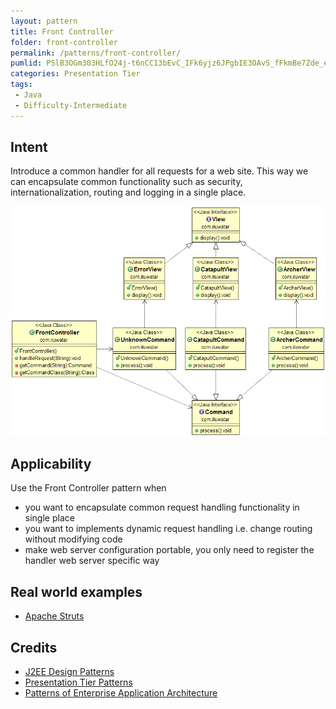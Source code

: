 ```yaml
---
layout: pattern
title: Front Controller
folder: front-controller
permalink: /patterns/front-controller/
pumlid: PSlB3OGm303HLfO24j-t6nCC13bEvC_IFk6yjz6JPgbIE3OAvS_fFkmBe7Zde_ePQnXfwU8adajlK3bkT5Iuy8Tf8wk7f87kf6BGq6R0hlD8xwQTUG9v-SCSslA8nWy0
categories: Presentation Tier
tags:
 - Java
 - Difficulty-Intermediate
---
```


## Intent
Introduce a common handler for all requests for a web site. This
way we can encapsulate common functionality such as security,
internationalization, routing and logging in a single place.

![alt text](./etc/front-controller.png "Front Controller")

## Applicability
Use the Front Controller pattern when

* you want to encapsulate common request handling functionality in single place
* you want to implements dynamic request handling i.e. change routing without modifying code
* make web server configuration portable, you only need to register the handler web server specific way

## Real world examples

* [Apache Struts](https://struts.apache.org/)

## Credits

* [J2EE Design Patterns](http://www.amazon.com/J2EE-Design-Patterns-William-Crawford/dp/0596004273/ref=sr_1_2)
* [Presentation Tier Patterns](http://www.javagyan.com/tutorials/corej2eepatterns/presentation-tier-patterns)
* [Patterns of Enterprise Application Architecture](http://www.amazon.com/Patterns-Enterprise-Application-Architecture-Martin/dp/0321127420)
